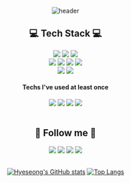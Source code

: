 <div align=center> 
  
![header](https://capsule-render.vercel.app/api?type=waving&color=ffebe9&height=230&section=header&text=Hyeseong%20Um&fontSize=60&fontColor=515151)
## 💻 Tech Stack 💻 <br>
<img src="https://img.shields.io/badge/Java-ED8B00?style=for-the-badge&logo=openjdk&logoColor=white"/>
<img src="https://img.shields.io/badge/Spring-6DB33F?style=for-the-badge&logo=spring&logoColor=white"/>
<img src="https://img.shields.io/badge/SpringBoot-6DB33F?style=for-the-badge&logo=springBoot&logoColor=white"/>
<br>
<img src="https://img.shields.io/badge/jQuery-0769AD?style=for-the-badge&logo=jquery&logoColor=white"/>
<img src="https://img.shields.io/badge/JavaScript-F7DF1E?style=for-the-badge&logo=JavaScript&logoColor=black"/>
<img src="https://img.shields.io/badge/HTML-E34F26?style=for-the-badge&logo=html5&logoColor=white"/>
<img src="https://img.shields.io/badge/CSS-1572B6?&style=for-the-badge&logo=css3&logoColor=white"/>
<br>
<img src="https://img.shields.io/badge/dbeaver-382923?style=for-the-badge&logo=dbeaver&logoColor=white"/>
<img src="https://img.shields.io/badge/MariaDB-003545?style=for-the-badge&logo=mariadb&logoColor=white"/>
<br>

#### Techs I've used at least once <br>
<img src="https://img.shields.io/badge/Python-3776AB?style=for-the-badge&logo=python&logoColor=white"/>
<img src="https://img.shields.io/badge/React-20232A?style=for-the-badge&logo=react&logoColor=61DAFB"/>
<img src="https://img.shields.io/badge/TypeScript-007ACC?style=for-the-badge&logo=typescript&logoColor=white"/>
<img src="https://img.shields.io/badge/Bootstrap-563D7C?style=for-the-badge&logo=bootstrap&logoColor=white"/>
<br><br>

## 🌈 Follow me 🌈 <br>
<a href="mailto:5391nks@gmail.com"><img src="https://img.shields.io/badge/Gmail-FF8383?style=for-the-badge&logo=Gmail&logoColor=white&link=mailto:5391nks@gmail.com"/></a>
<a href="mailto:5391nks@naver.com"><img src="https://img.shields.io/badge/Nmail-03C75A?style=for-the-badge&logo=naver&logoColor=white&link=mailto:5391nks@naver.com"/></a>
<a href="https://www.notion.so/e530499930ee487bb32baef79c9cbbcb?pvs=4/"><img src="https://img.shields.io/badge/notion-EAEAEA?style=for-the-badge&logo=notion&logoColor=black&link=https://www.notion.so/e530499930ee487bb32baef79c9cbbcb?pvs=4/"/></a>
<a href="https://seong-ee.tistory.com/"><img src="https://img.shields.io/badge/My tech blog-A9BCF5?style=for-the-badge&logo=tistory&logoColor=white&link=https://seong-ee.tistory.com/"/></a>
<br><br>

[![Hyeseong's GitHub stats](https://github-readme-stats.vercel.app/api?username=hyeseongUm&show_icons=true&theme=swift)](https://github.com/hyeseongUm?tab=repositories)
[![Top Langs](https://github-readme-stats.vercel.app/api/top-langs/?username=hyeseongUm&layout=compact)](https://github.com/hyeseongUm?tab=repositories)

</div>
